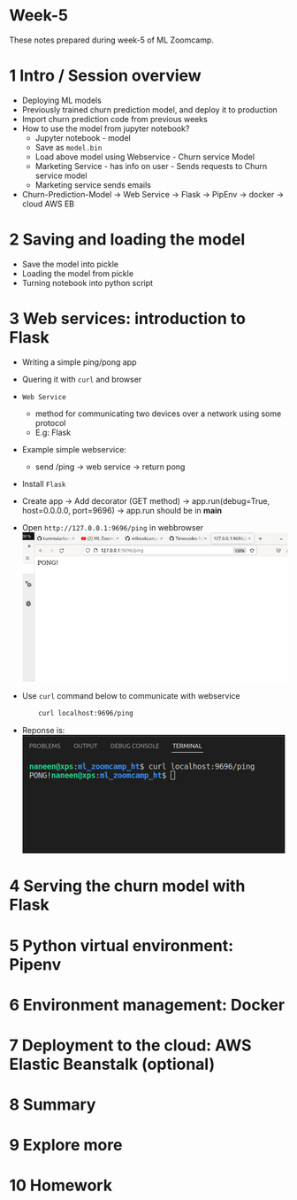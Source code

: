 # Week-5
These notes prepared during week-5 of ML Zoomcamp. 

# 1 Intro / Session overview
- Deploying ML models
- Previously trained churn prediction model, and deploy it to production 
- Import churn prediction code from previous weeks
- How to use the model from jupyter notebook? 
    - Jupyter notebook - model 
    - Save as `model.bin`
    - Load above model using Webservice - Churn service Model 
    - Marketing Service - has info on user - Sends requests to Churn service model 
    - Marketing service sends emails
- Churn-Prediction-Model -> Web Service -> Flask -> PipEnv -> docker -> cloud AWS EB

# 2 Saving and loading the model
- Save the model into pickle
- Loading the model from pickle
- Turning notebook into python script

# 3 Web services: introduction to Flask
- Writing a simple ping/pong app 
- Quering it with `curl` and browser
- `Web Service` 
    - method for communicating two devices over a network using some protocol 
    - E.g: Flask 
- Example simple webservice:
    - send /ping  -> web service -> return pong
- Install `Flask`
- Create app -> Add decorator (GET method) -> app.run(debug=True, host=0.0.0.0, port=9696) -> app.run should be in __main__
- Open `http://127.0.0.1:9696/ping` in webbrowser
![webservice-ping](./../images/webservice_ping_pong.png)

- Use `curl` command below to communicate with webservice
    ```sh
        curl localhost:9696/ping
    ```
- Reponse is:
![curl-ping](./../images/curl_ping.png)


# 4 Serving the churn model with Flask


# 5 Python virtual environment: Pipenv


# 6 Environment management: Docker


# 7 Deployment to the cloud: AWS Elastic Beanstalk (optional)


# 8 Summary


# 9 Explore more


# 10 Homework
